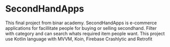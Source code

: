 # SecondHandApps
This final project from binar academy. SecondHandApps is e-commerce applications for facillitate people for buying or selling secondhand. Filter with category and can search whats required item people want. This project use Kotlin language with MVVM, Koin, Firebase Crashlytic and Retrofit
